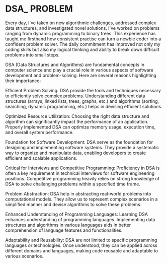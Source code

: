 # DSA_ PROBLEM

Every day, I've taken on new algorithmic challenges, addressed complex data structures, and investigated novel solutions. I've worked on problems ranging from dynamic programming to binary trees.
This experience has taught me firsthand how consistent practise can turn a newbie coder into a confident problem solver. The daily commitment has improved not only my coding skills but also my logical thinking and ability to break down difficult problems into small steps.

DSA (Data Structures and Algorithms) are fundamental concepts in computer science and play a crucial role in various aspects of software development and problem-solving. Here are several reasons highlighting their importance:

Efficient Problem Solving: DSA provide the tools and techniques necessary to efficiently solve complex problems. Understanding different data structures (arrays, linked lists, trees, graphs, etc.) and algorithms (sorting, searching, dynamic programming, etc.) helps in devising efficient solutions.

Optimized Resource Utilization: Choosing the right data structure and algorithm can significantly impact the performance of an application. Properly implemented DSA can optimize memory usage, execution time, and overall system performance.

Foundation for Software Development: DSA serve as the foundation for designing and implementing software systems. They provide a systematic way to organize and manipulate data, enabling developers to create efficient and scalable applications.

Critical for Interviews and Competitive Programming: Proficiency in DSA is often a key requirement in technical interviews for software engineering positions. Competitive programming heavily relies on strong knowledge of DSA to solve challenging problems within a specified time frame.

Problem Abstraction: DSA help in abstracting real-world problems into computational models. They allow us to represent complex scenarios in a simplified manner and devise algorithms to solve these problems.

Enhanced Understanding of Programming Languages: Learning DSA enhances understanding of programming languages. Implementing data structures and algorithms in various languages aids in better comprehension of language features and functionalities.

Adaptability and Reusability: DSA are not limited to specific programming languages or technologies. Once understood, they can be applied across different domains and languages, making code reusable and adaptable to various scenarios.

